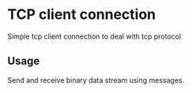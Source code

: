 # TCP client connection
Simple tcp client connection to deal with tcp protocol

## Usage
Send and receive binary data stream using messages.
